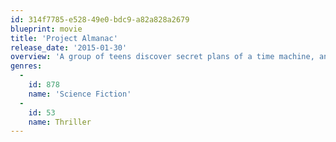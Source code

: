 ```yaml
---
id: 314f7785-e528-49e0-bdc9-a82a828a2679
blueprint: movie
title: 'Project Almanac'
release_date: '2015-01-30'
overview: 'A group of teens discover secret plans of a time machine, and construct one. However, things start to get out of control.'
genres:
  -
    id: 878
    name: 'Science Fiction'
  -
    id: 53
    name: Thriller
---
```

